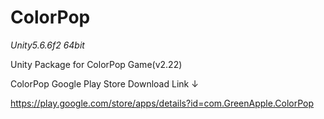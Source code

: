 # ColorPop
*Unity5.6.6f2 64bit*

Unity Package for ColorPop Game(v2.22)


ColorPop Google Play Store Download Link ↓

https://play.google.com/store/apps/details?id=com.GreenApple.ColorPop
